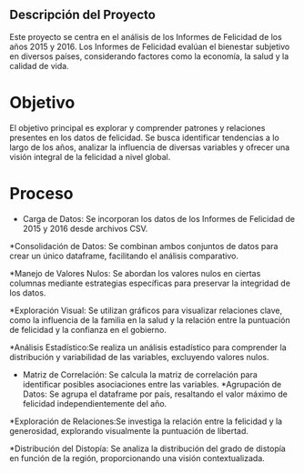 ## Descripción del Proyecto
Este proyecto se centra en el análisis de los Informes de Felicidad de los años 2015 y 2016. Los Informes de Felicidad evalúan el bienestar subjetivo en diversos países, considerando factores como la economía, la salud y la calidad de vida.

# Objetivo
El objetivo principal es explorar y comprender patrones y relaciones presentes en los datos de felicidad. Se busca identificar tendencias a lo largo de los años, analizar la influencia de diversas variables y ofrecer una visión integral de la felicidad a nivel global.

# Proceso
* Carga de Datos: Se incorporan los datos de los Informes de Felicidad de 2015 y 2016 desde archivos CSV.

*Consolidación de Datos: Se combinan ambos conjuntos de datos para crear un único dataframe, facilitando el análisis comparativo.

*Manejo de Valores Nulos: Se abordan los valores nulos en ciertas columnas mediante estrategias específicas para preservar la integridad de los datos.

*Exploración Visual: Se utilizan gráficos para visualizar relaciones clave, como la influencia de la familia en la salud y la relación entre la puntuación de felicidad y la confianza en el gobierno.

*Análisis Estadístico:Se realiza un análisis estadístico para comprender la distribución y variabilidad de las variables, excluyendo valores nulos.
* Matriz de Correlación: Se calcula la matriz de correlación para identificar posibles asociaciones entre las variables.
*Agrupación de Datos: Se agrupa el dataframe por país, resaltando el valor máximo de felicidad independientemente del año.

*Exploración de Relaciones:Se investiga la relación entre la felicidad y la generosidad, explorando visualmente la puntuación de libertad.

*Distribución del Distopía: Se analiza la distribución del grado de distopía en función de la región, proporcionando una visión contextualizada.
